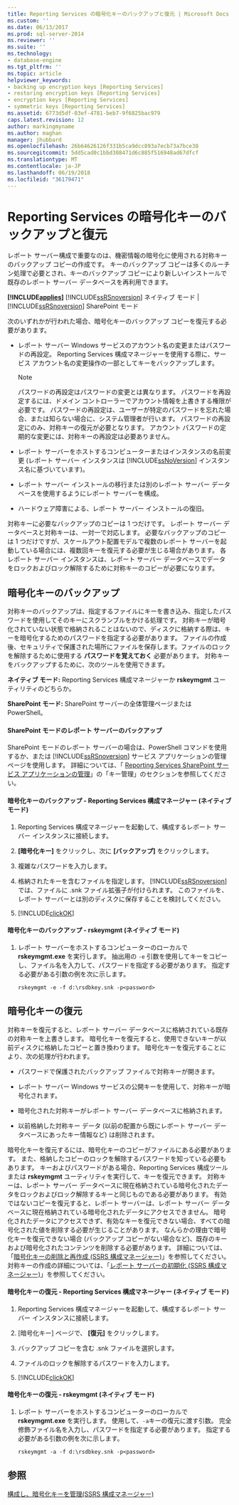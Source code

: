 ```yaml
---
title: Reporting Services の暗号化キーのバックアップと復元 | Microsoft Docs
ms.custom: ''
ms.date: 06/13/2017
ms.prod: sql-server-2014
ms.reviewer: ''
ms.suite: ''
ms.technology:
- database-engine
ms.tgt_pltfrm: ''
ms.topic: article
helpviewer_keywords:
- backing up encryption keys [Reporting Services]
- restoring encryption keys [Reporting Services]
- encryption keys [Reporting Services]
- symmetric keys [Reporting Services]
ms.assetid: 6773d5df-03ef-4781-beb7-9f6825bac979
caps.latest.revision: 12
author: markingmyname
ms.author: maghan
manager: jhubbard
ms.openlocfilehash: 26b64626126f331b5ca9dcc893a7ecb73a7bce38
ms.sourcegitcommit: 5dd5cad0c1bbd308471d6c885f516948ad67dfcf
ms.translationtype: MT
ms.contentlocale: ja-JP
ms.lasthandoff: 06/19/2018
ms.locfileid: "36179471"
---
```

# <a name="back-up-and-restore-reporting-services-encryption-keys"></a>Reporting Services の暗号化キーのバックアップと復元
  レポート サーバー構成で重要なのは、機密情報の暗号化に使用される対称キーのバックアップ コピーの作成です。 キーのバックアップ コピーは多くのルーチン処理で必要とされ、キーのバックアップ コピーにより新しいインストールで既存のレポート サーバー データベースを再利用できます。  
  
 **[!INCLUDE[applies](../../includes/applies-md.md)]**  [!INCLUDE[ssRSnoversion](../../includes/ssrsnoversion-md.md)] ネイティブ モード | [!INCLUDE[ssRSnoversion](../../includes/ssrsnoversion-md.md)] SharePoint モード  
  
 次のいずれかが行われた場合、暗号化キーのバックアップ コピーを復元する必要があります。  
  
-   レポート サーバー Windows サービスのアカウント名の変更またはパスワードの再設定。 Reporting Services 構成マネージャーを使用する際に、サービス アカウント名の変更操作の一部としてキーをバックアップします。  
  
    > [!NOTE]  
    >  パスワードの再設定はパスワードの変更とは異なります。 パスワードを再設定するには、ドメイン コントローラーでアカウント情報を上書きする権限が必要です。 パスワードの再設定は、ユーザーが特定のパスワードを忘れた場合、または知らない場合に、システム管理者が行います。 パスワードの再設定にのみ、対称キーの復元が必要となります。 アカウント パスワードの定期的な変更には、対称キーの再設定は必要ありません。  
  
-   レポート サーバーをホストするコンピューターまたはインスタンスの名前変更 (レポート サーバー インスタンスは [!INCLUDE[ssNoVersion](../../includes/ssnoversion-md.md)] インスタンス名に基づいています)。  
  
-   レポート サーバー インストールの移行または別のレポート サーバー データベースを使用するようにレポート サーバーを構成。  
  
-   ハードウェア障害による、レポート サーバー インストールの復旧。  
  
 対称キーに必要なバックアップのコピーは 1 つだけです。 レポート サーバー データベースと対称キーは、一対一で対応します。 必要なバックアップのコピーは 1 つだけですが、スケールアウト配置モデルで複数のレポート サーバーを起動している場合には、複数回キーを復元する必要が生じる場合があります。 各レポート サーバー インスタンスは、レポート サーバー データベースでデータをロックおよびロック解除するために対称キーのコピーが必要になります。  
  
  
## <a name="backing-up-the-encryption-keys"></a>暗号化キーのバックアップ  
 対称キーのバックアップは、指定するファイルにキーを書き込み、指定したパスワードを使用してそのキーにスクランブルをかける処理です。 対称キーが暗号化されていない状態で格納されることはないので、ディスクに格納する際は、キーを暗号化するためのパスワードを指定する必要があります。 ファイルの作成後、セキュリティで保護された場所にファイルを保存します。ファイルのロックを解除するために使用する **パスワードを覚えておく** 必要があります。 対称キーをバックアップするために、次のツールを使用できます。  
  
 **ネイティブ モード:** Reporting Services 構成マネージャーか **rskeymgmt** ユーティリティのどちらか。  
  
 **SharePoint モード:** SharePoint サーバーの全体管理ページまたは PowerShell。  
  
####  <a name="bkmk_backup_sharepoint"></a> SharePoint モードのレポート サーバーのバックアップ  
 SharePoint モードのレポート サーバーの場合は、PowerShell コマンドを使用するか、または [!INCLUDE[ssRSnoversion](../../includes/ssrsnoversion-md.md)] サービス アプリケーションの管理ページを使用します。 詳細については、「 [Reporting Services SharePoint サービス アプリケーションの管理](../manage-a-reporting-services-sharepoint-service-application.md)」の「キー管理」のセクションを参照してください。  
  
####  <a name="bkmk_backup_configuration_manager"></a> 暗号化キーのバックアップ - Reporting Services 構成マネージャー (ネイティブ モード)  
  
1.  Reporting Services 構成マネージャーを起動して、構成するレポート サーバー インスタンスに接続します。  
  
2.  **[暗号化キー]** をクリックし、次に **[バックアップ]** をクリックします。  
  
3.  複雑なパスワードを入力します。  
  
4.  格納されたキーを含むファイルを指定します。 [!INCLUDE[ssRSnoversion](../../includes/ssrsnoversion-md.md)] では、ファイルに .snk ファイル拡張子が付けられます。 このファイルを、レポート サーバーとは別のディスクに保存することを検討してください。  
  
5.  [!INCLUDE[clickOK](../../includes/clickok-md.md)]  
  
####  <a name="bkmk_backup_rskeymgmt"></a> 暗号化キーのバックアップ - rskeymgmt (ネイティブ モード)  
  
1.  レポート サーバーをホストするコンピューターのローカルで **rskeymgmt.exe** を実行します。 抽出用の `-e` 引数を使用してキーをコピーし、ファイル名を入力して、パスワードを指定する必要があります。 指定する必要がある引数の例を次に示します。  
  
    ```  
    rskeymgmt -e -f d:\rsdbkey.snk -p<password>  
    ```  
  
## <a name="restore-encryption-keys"></a>暗号化キーの復元  
 対称キーを復元すると、レポート サーバー データベースに格納されている既存の対称キーを上書きします。 暗号化キーを復元すると、使用できないキーが以前ディスクに格納したコピーと置き換わります。 暗号化キーを復元することにより、次の処理が行われます。  
  
-   パスワードで保護されたバックアップ ファイルで対称キーが開きます。  
  
-   レポート サーバー Windows サービスの公開キーを使用して、対称キーが暗号化されます。  
  
-   暗号化された対称キーがレポート サーバー データベースに格納されます。  
  
-   以前格納した対称キー データ (以前の配置から既にレポート サーバー データベースにあったキー情報など) は削除されます。  
  
 暗号化キーを復元するには、暗号化キーのコピーがファイルにある必要があります。 また、格納したコピーのロックを解除するパスワードを知っている必要もあります。 キーおよびパスワードがある場合、Reporting Services 構成ツールまたは **rskeymgmt** ユーティリティを実行して、キーを復元できます。 対称キーは、レポート サーバー データベースに現在格納されている暗号化されたデータをロックおよびロック解除するキーと同じものである必要があります。 有効ではないコピーを復元すると、レポート サーバーは、レポート サーバー データベースに現在格納されている暗号化されたデータにアクセスできません。 暗号化されたデータにアクセスできず、有効なキーを復元できない場合、すべての暗号化された値を削除する必要が生じることがあります。 なんらかの理由で暗号化キーを復元できない場合 (バックアップ コピーがない場合など)、既存のキーおよび暗号化されたコンテンツを削除する必要があります。 詳細については、「[暗号化キーの削除と再作成 (SSRS 構成マネージャー)](ssrs-encryption-keys-delete-and-re-create-encryption-keys.md)」を参照してください。 対称キーの作成の詳細については、「[レポート サーバーの初期化 &#40;SSRS 構成マネージャー&#41;](ssrs-encryption-keys-initialize-a-report-server.md)」を参照してください。  
  
####  <a name="bkmk_restore_configuration_manager"></a> 暗号化キーの復元 - Reporting Services 構成マネージャー (ネイティブ モード)  
  
1.  Reporting Services 構成マネージャーを起動して、構成するレポート サーバー インスタンスに接続します。  
  
2.  [暗号化キー] ページで、 **[復元]** をクリックします。  
  
3.  バックアップ コピーを含む .snk ファイルを選択します。  
  
4.  ファイルのロックを解除するパスワードを入力します。  
  
5.  [!INCLUDE[clickOK](../../includes/clickok-md.md)]  
  
####  <a name="bkmk_restore_rskeymgmt"></a> 暗号化キーの復元 - rskeymgmt (ネイティブ モード)  
  
1.  レポート サーバーをホストするコンピューターのローカルで **rskeymgmt.exe** を実行します。 使用して、`-a`キーの復元に渡す引数。 完全修飾ファイル名を入力し、パスワードを指定する必要があります。 指定する必要がある引数の例を次に示します。  
  
    ```  
    rskeymgmt -a -f d:\rsdbkey.snk -p<password>  
    ```  
  
## <a name="see-also"></a>参照  
 [構成し、暗号化キーを管理&#40;SSRS 構成マネージャー&#41;](ssrs-encryption-keys-manage-encryption-keys.md)  
  
  